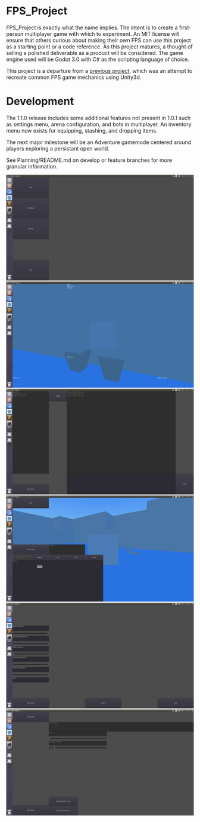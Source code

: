 # FPS_Project

FPS_Project is exactly what the name implies. The intent is to create a first-person multiplayer game
with which to experiment. An MIT license will ensure that others curious about making their own FPS can
use this project as a starting point or a code reference. As this project matures, a thought of selling
a polished deliverable as a product will be considered. The game engine used will be Godot 3.0 with C# 
as the scripting language of choice.

This project is a departure from a [previous project](https://github.com/justi1jc/FPS), which was an attempt
to recreate common FPS game mechanics using Unity3d.

# Development 

The 1.1.0 release includes some additional features not present in 1.0.1 such as settings menu, arena configuration, and bots in multiplayer. An inventory menu now exists for equipping, stashing, and dropping items.

The next major milestone will be an Adventure gamemode centered around players exploring a persistant open world. 

See Planning/README.md on develop or feature branches for more granular information.


![MainMenu](/Screenshots/main_menu.png)
![TwoAi](/Screenshots/two_ai.png)
![Lobbymenu](/Screenshots/lobby_menu.png)
![InventoryMenu](/Screenshots/inventory_menu.png)
![SettingsMenu](/Screenshots/settings_menu.png)
![ArenaConfig](/Screenshots/arena_config.png)